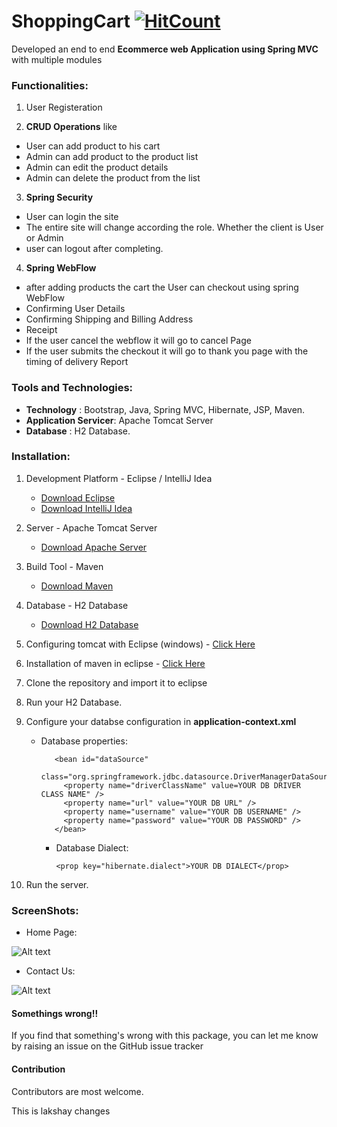 # ShoppingCart [![HitCount](http://hits.dwyl.io/ikismail/ShoppingCart.svg)](http://hits.dwyl.io/ikismail/ShoppingCart)

Developed an end to end **Ecommerce web Application using Spring MVC** with multiple
modules

### Functionalities:

1. User Registeration

2. **CRUD Operations** like

* User can add product to his cart
* Admin can add product to the product list
* Admin can edit the product details
* Admin can delete the product from the list

3. **Spring Security**

* User can login the site
* The entire site will change according the role. Whether the client is User or Admin
* user can logout after completing.

4. **Spring WebFlow**

* after adding products the cart the User can checkout using spring WebFlow
* Confirming User Details
* Confirming Shipping and Billing Address
* Receipt
* If the user cancel the webflow it will go to cancel Page
* If the user submits the checkout it will go to thank you page with the timing of delivery Report

### Tools and Technologies:

* **Technology** : Bootstrap, Java, Spring MVC, Hibernate, JSP, Maven.
* **Application Servicer**: Apache Tomcat Server
* **Database** : H2 Database.

### Installation:

1. Development Platform - Eclipse / IntelliJ Idea
   * [Download Eclipse](https://www.eclipse.org/downloads/packages/eclipse-ide-java-ee-developers/mars2)
   * [Download IntelliJ Idea](https://www.jetbrains.com/idea/download/#section=windows)
2. Server - Apache Tomcat Server

   * [Download Apache Server](https://tomcat.apache.org/download-70.cgi)

3. Build Tool - Maven

   * [Download Maven](https://maven.apache.org/download.cgi)

4. Database - H2 Database

   * [Download H2 Database](http://www.h2database.com/html/download.html)

5. Configuring tomcat with Eclipse (windows) - [Click Here](https://javatutorial.net/run-tomcat-from-eclipse)

6. Installation of maven in eclipse - [Click Here](https://stackoverflow.com/questions/8620127/maven-in-eclipse-step-by-step-installation)

7. Clone the repository and import it to eclipse

8. Run your H2 Database.

9. Configure your databse configuration in **application-context.xml**

   * Database properties:


        <!-- database properties DataSource -->

            <bean id="dataSource"
              class="org.springframework.jdbc.datasource.DriverManagerDataSource">
              <property name="driverClassName" value=YOUR DB DRIVER CLASS NAME" />
              <property name="url" value="YOUR DB URL" />
              <property name="username" value="YOUR DB USERNAME" />
              <property name="password" value="YOUR DB PASSWORD" />
            </bean>

      * Database Dialect:

            <prop key="hibernate.dialect">YOUR DB DIALECT</prop>

10. Run the server.

### ScreenShots:

* Home Page:

![Alt text](https://github.com/ikismail/ShoppingCart/blob/master/src/main/webapp/WEB-INF/resource/images/screenshots/Home.jpg "Home Page")

* Contact Us:

![Alt text](https://github.com/ikismail/ShoppingCart/blob/master/src/main/webapp/WEB-INF/resource/images/screenshots/ContactUs.png)

#### Somethings wrong!!

If you find that something's wrong with this package, you can let me know by raising an issue on the GitHub issue tracker

#### Contribution

Contributors are most welcome.

This is lakshay changes
